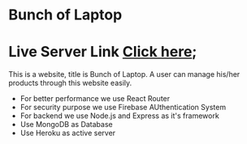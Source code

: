 # Bunch of Laptop

# Live Server Link [Click here](https://warehouse-98797.web.app/);

This is a website, title is Bunch of Laptop. A user can manage his/her products through this website easily.

* For better performance we use React Router
* For security purpose we use Firebase AUthentication System
* For backend we use Node.js and Express as it's framework
* Use MongoDB as Database
* Use Heroku as active server